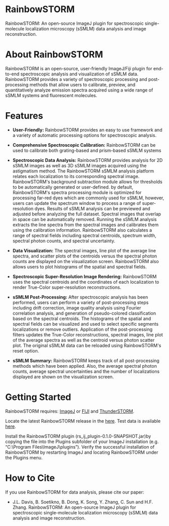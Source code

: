# RainbowSTORM
RainbowSTORM: An open-source ImageJ plugin for spectroscopic single-molecule localization microscopy (sSMLM) data analysis and image reconstruction.

# About RainbowSTORM

RainbowSTORM is an open-source, user-friendly ImageJ/Fiji plugin for end-to-end spectroscopic analysis and visualization of sSMLM data. RainbowSTORM provides a variety of spectroscopic processing and post-processing methods that allow users to calibrate, preview, and quantitatively analyze emission spectra acquired using a wide range of sSMLM systems and fluorescent molecules.

# Features
- **User-Friendly:** RainbowSTORM provides an easy to use framework and a variety of automatic processing options for spectroscopic analysis.

- **Comprehensive Spectroscopic Calibration:** RainbowSTORM can be used to calibrate both grating-based and prism-based sSMLM systems

- **Spectroscopic Data Analysis:** RainbowSTORM provides analysis for 2D sSMLM images as well as 3D sSMLM images acquired using the astigmatism method. The RainbowSTORM sSMLM analysis platform relates each localization to its corresponding spectral image. RainbowSTORM's background subtraction module allows for thresholds to be automatically generated or user-defined. by default, RainbowSTORM's spectra processing module is optimized for processing far-red dyes which are commonly used for sSMLM, however, users can update the spectrum window to process a range of super-resolution dyes. Results of sSMLM analysis can be previewed and adjusted before analyzing the full dataset. Spectral images that overlap in space can be automatically removed. Running the sSMLM analysis extracts the line spectra from the spectral images and calibrates them using the calibration information. RainbowSTORM also calculates a range of spectral fields including spectral centroids, spectrum width, spectral photon counts, and spectral uncertainty.

- **Data Visualization:** The spectral images, line plot of the average line spectra, and scatter plots of the centroids versus the spectral photon counts are displayed on the visualization screen. RainbowSTORM also allows users to plot histograms of the spatial and spectral fields.

- **Spectroscopic Super-Resolution Image Rendering:** RainbowSTORM uses the spectral centroids and the coordinates of each localization to render True-Color super-resolution reconstructions. 

- **sSMLM Post-Processing:** After spectroscopic analysis has been performed, users can perform a variety of post-processing steps including drift correction, image quality analysis using Fourier correlation analysis, and generation of pseudo-colored classification based on the spectral centroids. The histograms of the spatial and spectral fields can be visualized and used to select specific segments localizations or remove outliers. Application of the post-processing filters updates the True-Color reconstructions, spectral images, line plot of the average spectra as well as the centroid versus photon scatter plot. The original sSMLM data can be reloaded using RainbowSTORM's reset option.

- **sSMLM Summary:** RainbowSTORM keeps track of all post-processing methods which have been applied. Also, the average spectral photon counts, average spectral uncertainties and the number of localizations displayed are shown on the visualization screen.


# Getting Started
RainbowSTORM requires: [ImageJ](https://imagej.nih.gov/ij/download.html) or [FIJI](https://imagej.net/Fiji/Downloads) and [ThunderSTORM](https://github.com/zitmen/thunderstorm/wiki/Downloads).

Locate the latest RainbowSTORM release in the [here](https://github.com/FOIL-NU/RS/tree/master/rs-ij-plugin-v1/Current%20Release). Test data is available [here](https://github.com/FOIL-NU/RS/tree/master/rs-ij-plugin-v1/RainbowSTORM%20Test).

Install the RainbowSTORM plugin (rs_ij_plugin-0.1.0-SNAPSHOT.jar)by copying the file into the Plugins subfolder of your ImageJ installation (e.g. “C:\Program Files\ImageJ\plugins”).  Verify the successful installation of RainbowSTORM by restarting ImageJ and locating RainbowSTORM under the Plugins menu.


# How to Cite
If you use RainbowSTORM for data analysis, please cite our paper:
- J.L. Davis, B. Soetikno, B. Dong, K. Song, Y. Zhang, C. Sun and H.F. Zhang. RainbowSTORM: An open-source ImageJ plugin for spectroscopic single-molecule localization microscopy (sSMLM) data analysis and image reconstruction.
